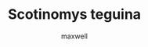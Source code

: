 ---
layout: post
author: maxwell
title: Scotinomys teguina
description: 
tags: []
image: 
  feature: 
  credit: 
  creditlink: 
permalink: scotinomys-teguina
---